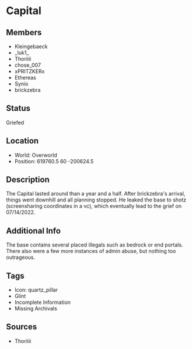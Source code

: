 # Capital

## Members
- Kleingebaeck
- \_luk1\_
- Thoriiii
- chose_007
- xPRITZKERx
- Ethereas
- Synio
- brickzebra

## Status
Griefed

## Location
- World: Overworld
- Position: 619760.5 60 -200624.5

## Description
The Capital lasted around than a year and a half. After brickzebra's arrival, things went downhill and all planning stopped. He leaked the base to shotz (screensharing coordinates in a vc), which eventually lead to the grief on 07/14/2022.

## Additional Info
The base contains several placed illegals such as bedrock or end portals. There also were a few more instances of admin abuse, but nothing too outrageous.

## Tags
- Icon: quartz_pillar
- Glint
- Incomplete Information
- Missing Archivals

## Sources
- Thoriiii
